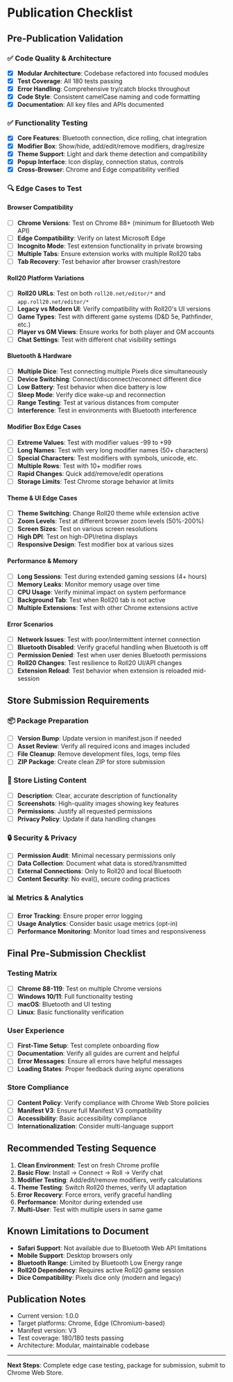 # Publication Checklist

## Pre-Publication Validation

### ✅ Code Quality & Architecture
- [x] **Modular Architecture**: Codebase refactored into focused modules
- [x] **Test Coverage**: All 180 tests passing
- [x] **Error Handling**: Comprehensive try/catch blocks throughout
- [x] **Code Style**: Consistent camelCase naming and code formatting
- [x] **Documentation**: All key files and APIs documented

### ✅ Functionality Testing
- [x] **Core Features**: Bluetooth connection, dice rolling, chat integration
- [x] **Modifier Box**: Show/hide, add/edit/remove modifiers, drag/resize
- [x] **Theme Support**: Light and dark theme detection and compatibility
- [x] **Popup Interface**: Icon display, connection status, controls
- [x] **Cross-Browser**: Chrome and Edge compatibility verified

### 🔍 Edge Cases to Test

#### Browser Compatibility
- [ ] **Chrome Versions**: Test on Chrome 88+ (minimum for Bluetooth Web API)
- [ ] **Edge Compatibility**: Verify on latest Microsoft Edge
- [ ] **Incognito Mode**: Test extension functionality in private browsing
- [ ] **Multiple Tabs**: Ensure extension works with multiple Roll20 tabs
- [ ] **Tab Recovery**: Test behavior after browser crash/restore

#### Roll20 Platform Variations
- [ ] **Roll20 URLs**: Test on both `roll20.net/editor/*` and `app.roll20.net/editor/*`
- [ ] **Legacy vs Modern UI**: Verify compatibility with Roll20's UI versions
- [ ] **Game Types**: Test with different game systems (D&D 5e, Pathfinder, etc.)
- [ ] **Player vs GM Views**: Ensure works for both player and GM accounts
- [ ] **Chat Settings**: Test with different chat visibility settings

#### Bluetooth & Hardware
- [ ] **Multiple Dice**: Test connecting multiple Pixels dice simultaneously
- [ ] **Device Switching**: Connect/disconnect/reconnect different dice
- [ ] **Low Battery**: Test behavior when dice battery is low
- [ ] **Sleep Mode**: Verify dice wake-up and reconnection
- [ ] **Range Testing**: Test at various distances from computer
- [ ] **Interference**: Test in environments with Bluetooth interference

#### Modifier Box Edge Cases
- [ ] **Extreme Values**: Test with modifier values -99 to +99
- [ ] **Long Names**: Test with very long modifier names (50+ characters)
- [ ] **Special Characters**: Test modifiers with symbols, unicode, etc.
- [ ] **Multiple Rows**: Test with 10+ modifier rows
- [ ] **Rapid Changes**: Quick add/remove/edit operations
- [ ] **Storage Limits**: Test Chrome storage behavior at limits

#### Theme & UI Edge Cases
- [ ] **Theme Switching**: Change Roll20 theme while extension active
- [ ] **Zoom Levels**: Test at different browser zoom levels (50%-200%)
- [ ] **Screen Sizes**: Test on various screen resolutions
- [ ] **High DPI**: Test on high-DPI/retina displays
- [ ] **Responsive Design**: Test modifier box at various sizes

#### Performance & Memory
- [ ] **Long Sessions**: Test during extended gaming sessions (4+ hours)
- [ ] **Memory Leaks**: Monitor memory usage over time
- [ ] **CPU Usage**: Verify minimal impact on system performance
- [ ] **Background Tab**: Test when Roll20 tab is not active
- [ ] **Multiple Extensions**: Test with other Chrome extensions active

#### Error Scenarios
- [ ] **Network Issues**: Test with poor/intermittent internet connection
- [ ] **Bluetooth Disabled**: Verify graceful handling when Bluetooth is off
- [ ] **Permission Denied**: Test when user denies Bluetooth permissions
- [ ] **Roll20 Changes**: Test resilience to Roll20 UI/API changes
- [ ] **Extension Reload**: Test behavior when extension is reloaded mid-session

## Store Submission Requirements

### 📦 Package Preparation
- [ ] **Version Bump**: Update version in manifest.json if needed
- [ ] **Asset Review**: Verify all required icons and images included
- [ ] **File Cleanup**: Remove development files, logs, temp files
- [ ] **ZIP Package**: Create clean ZIP for store submission

### 📝 Store Listing Content
- [ ] **Description**: Clear, accurate description of functionality
- [ ] **Screenshots**: High-quality images showing key features
- [ ] **Permissions**: Justify all requested permissions
- [ ] **Privacy Policy**: Update if data handling changes

### 🔒 Security & Privacy
- [ ] **Permission Audit**: Minimal necessary permissions only
- [ ] **Data Collection**: Document what data is stored/transmitted
- [ ] **External Connections**: Only to Roll20 and local Bluetooth
- [ ] **Content Security**: No eval(), secure coding practices

### 📊 Metrics & Analytics
- [ ] **Error Tracking**: Ensure proper error logging
- [ ] **Usage Analytics**: Consider basic usage metrics (opt-in)
- [ ] **Performance Monitoring**: Monitor load times and responsiveness

## Final Pre-Submission Checklist

### Testing Matrix
- [ ] **Chrome 88-119**: Test on multiple Chrome versions
- [ ] **Windows 10/11**: Full functionality testing
- [ ] **macOS**: Bluetooth and UI testing
- [ ] **Linux**: Basic functionality verification

### User Experience
- [ ] **First-Time Setup**: Test complete onboarding flow
- [ ] **Documentation**: Verify all guides are current and helpful
- [ ] **Error Messages**: Ensure all errors have helpful messages
- [ ] **Loading States**: Proper feedback during async operations

### Store Compliance
- [ ] **Content Policy**: Verify compliance with Chrome Web Store policies
- [ ] **Manifest V3**: Ensure full Manifest V3 compatibility
- [ ] **Accessibility**: Basic accessibility compliance
- [ ] **Internationalization**: Consider multi-language support

## Recommended Testing Sequence

1. **Clean Environment**: Test on fresh Chrome profile
2. **Basic Flow**: Install → Connect → Roll → Verify chat
3. **Modifier Testing**: Add/edit/remove modifiers, verify calculations
4. **Theme Testing**: Switch Roll20 themes, verify UI adaptation
5. **Error Recovery**: Force errors, verify graceful handling
6. **Performance**: Monitor during extended use
7. **Multi-User**: Test with multiple users in same game

## Known Limitations to Document

- **Safari Support**: Not available due to Bluetooth Web API limitations
- **Mobile Support**: Desktop browsers only
- **Bluetooth Range**: Limited by Bluetooth Low Energy range
- **Roll20 Dependency**: Requires active Roll20 game session
- **Dice Compatibility**: Pixels dice only (modern and legacy)

## Publication Notes

- Current version: 1.0.0
- Target platforms: Chrome, Edge (Chromium-based)
- Manifest version: V3
- Test coverage: 180/180 tests passing
- Architecture: Modular, maintainable codebase

---

**Next Steps**: Complete edge case testing, package for submission, submit to Chrome Web Store.
